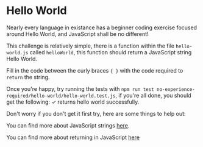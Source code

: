 # Hello World

Nearly every language in existance has a beginner coding exercise focused around Hello World, and JavaScript shall be no different!

This challenge is relatively simple, there is a function within the file `hello-world.js` called `helloWorld`, this function should return a JavaScript string Hello World.

Fill in the code between the curly braces `{ }` with the code required to `return` the string.

Once you're happy, try running the tests with `npm run test no-experience-required/hello-world/hello-world.test.js`, if you're all done, you should get the following: ✓ returns hello world successfully.

Don't worry if you don't get it first try, here are some things to help out:

You can find more about JavaScript strings [here](https://developer.mozilla.org/en-US/docs/Web/JavaScript/Reference/Global_Objects/String).

You can find more about returning in JavaScript [here](https://developer.mozilla.org/en-US/docs/Web/JavaScript/Reference/Statements/return)